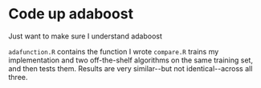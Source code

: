 # Code up adaboost

Just want to make sure I understand adaboost

`adafunction.R` contains the function I wrote
`compare.R` trains my implementation and two off-the-shelf algorithms on the same training set, and then tests them. Results are very similar--but not identical--across all three.
